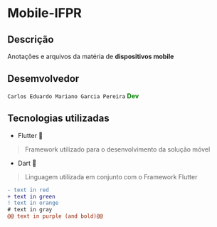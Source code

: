 # Mobile-IFPR


## Descrição

Anotações e arquivos da matéria de **dispositivos mobile** 

## Desemvolvedor

```Carlos Eduardo Mariano Garcia Pereira```  <a style="color:green">  **Dev** </a>  


## Tecnologias utilizadas

* Flutter 📱

> Framework utilizado para o desenvolvimento da solução móvel

* Dart 🌊

> Linguagem utilizada em conjunto com o Framework Flutter

```diff
- text in red
+ text in green
! text in orange
# text in gray
@@ text in purple (and bold)@@
```
